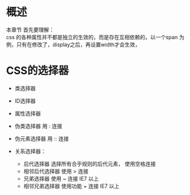  # 概述
 本章节 
首先要理解：  
 css 的各种属性并不都是独立的生效的，而是存在互相依赖的，以一个span 为例，只有在修改了，display之后，再设置width才会生效，

 # CSS的选择器
 * 类选择器
* ID选择器
* 属性选择器
* 伪类选择器  用 :  连接
* 伪元素选择器   用  :: 连接

* 关系选择器：
    * 后代选择器  选择所有合乎规则的后代元素， 使用空格连接
    * 相邻后代选择器    使用 > 连接
    * 兄弟选择器   使用 ~ 连接   IE7 以上
    * 相邻兄弟选择器  使用功能 + 连接  IE7 以上
    

